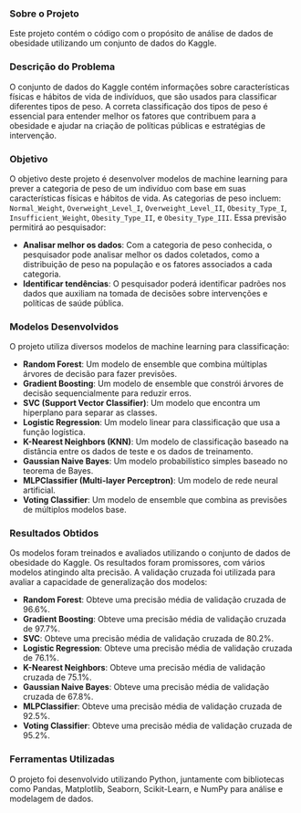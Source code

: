 ### Sobre o Projeto

Este projeto contém o código com o propósito de análise de dados de obesidade utilizando um conjunto de dados do Kaggle.

### Descrição do Problema

O conjunto de dados do Kaggle contém informações sobre características físicas e hábitos de vida de indivíduos, que são usados para classificar diferentes tipos de peso. A correta classificação dos tipos de peso é essencial para entender melhor os fatores que contribuem para a obesidade e ajudar na criação de políticas públicas e estratégias de intervenção.

### Objetivo

O objetivo deste projeto é desenvolver modelos de machine learning para prever a categoria de peso de um indivíduo com base em suas características físicas e hábitos de vida. As categorias de peso incluem: `Normal_Weight`, `Overweight_Level_I`, `Overweight_Level_II`, `Obesity_Type_I`, `Insufficient_Weight`, `Obesity_Type_II`, e `Obesity_Type_III`. Essa previsão permitirá ao pesquisador:

- **Analisar melhor os dados**: Com a categoria de peso conhecida, o pesquisador pode analisar melhor os dados coletados, como a distribuição de peso na população e os fatores associados a cada categoria.
- **Identificar tendências**: O pesquisador poderá identificar padrões nos dados que auxiliam na tomada de decisões sobre intervenções e políticas de saúde pública.

### Modelos Desenvolvidos

O projeto utiliza diversos modelos de machine learning para classificação:

- **Random Forest**: Um modelo de ensemble que combina múltiplas árvores de decisão para fazer previsões.
- **Gradient Boosting**: Um modelo de ensemble que constrói árvores de decisão sequencialmente para reduzir erros.
- **SVC (Support Vector Classifier)**: Um modelo que encontra um hiperplano para separar as classes.
- **Logistic Regression**: Um modelo linear para classificação que usa a função logística.
- **K-Nearest Neighbors (KNN)**: Um modelo de classificação baseado na distância entre os dados de teste e os dados de treinamento.
- **Gaussian Naive Bayes**: Um modelo probabilístico simples baseado no teorema de Bayes.
- **MLPClassifier (Multi-layer Perceptron)**: Um modelo de rede neural artificial.
- **Voting Classifier**: Um modelo de ensemble que combina as previsões de múltiplos modelos base.

### Resultados Obtidos

Os modelos foram treinados e avaliados utilizando o conjunto de dados de obesidade do Kaggle. Os resultados foram promissores, com vários modelos atingindo alta precisão. A validação cruzada foi utilizada para avaliar a capacidade de generalização dos modelos:

- **Random Forest**: Obteve uma precisão média de validação cruzada de 96.6%.
- **Gradient Boosting**: Obteve uma precisão média de validação cruzada de 97.7%.
- **SVC**: Obteve uma precisão média de validação cruzada de 80.2%.
- **Logistic Regression**: Obteve uma precisão média de validação cruzada de 76.1%.
- **K-Nearest Neighbors**: Obteve uma precisão média de validação cruzada de 75.1%.
- **Gaussian Naive Bayes**: Obteve uma precisão média de validação cruzada de 67.8%.
- **MLPClassifier**: Obteve uma precisão média de validação cruzada de 92.5%.
- **Voting Classifier**: Obteve uma precisão média de validação cruzada de 95.2%.

### Ferramentas Utilizadas

O projeto foi desenvolvido utilizando Python, juntamente com bibliotecas como Pandas, Matplotlib, Seaborn, Scikit-Learn, e NumPy para análise e modelagem de dados.
